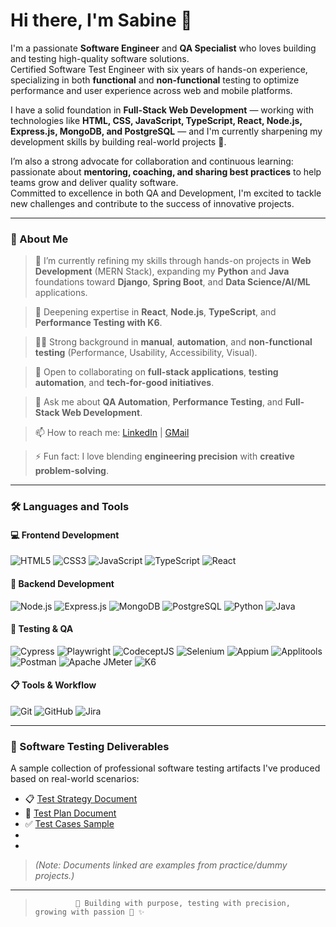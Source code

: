 # Hi there, I'm Sabine 👋

I'm a passionate **Software Engineer** and **QA Specialist** who loves building and testing high-quality software solutions.  
Certified Software Test Engineer with six years of hands-on experience, specializing in both **functional** and **non-functional** testing to optimize performance and user experience across web and mobile platforms.  

I have a solid foundation in **Full-Stack Web Development** — working with technologies like **HTML, CSS, JavaScript, TypeScript, React, Node.js, Express.js, MongoDB, and PostgreSQL** — and I'm currently sharpening my development skills by building real-world projects 🚀.

I’m also a strong advocate for collaboration and continuous learning: passionate about **mentoring, coaching, and sharing best practices** to help teams grow and deliver quality software.  
Committed to excellence in both QA and Development, I'm excited to tackle new challenges and contribute to the success of innovative projects.

---

### 🌟 About Me
> 🔭 I’m currently refining my skills through hands-on projects in **Web Development** (MERN Stack), expanding my **Python** and **Java** foundations toward **Django**, **Spring Boot**, and **Data Science/AI/ML** applications.

> 🌱 Deepening expertise in **React**, **Node.js**, **TypeScript**, and **Performance Testing with K6**.

> 👩‍💻 Strong background in **manual**, **automation**, and **non-functional testing** (Performance, Usability, Accessibility, Visual).

> 👯 Open to collaborating on **full-stack applications**, **testing automation**, and **tech-for-good initiatives**.

> 💬 Ask me about **QA Automation**, **Performance Testing**, and **Full-Stack Web Development**.

> 📫 How to reach me: [LinkedIn](https://www.linkedin.com/in/sabine-umuhoza/) | [GMail](sabina.umuhoza@gmail.com)

> ⚡ Fun fact: I love blending **engineering precision** with **creative problem-solving**.

---

### 🛠️ Languages and Tools

#### 💻 Frontend Development
![HTML5](https://img.shields.io/badge/html5-%23E34F26.svg?&style=flat&logo=html5&logoColor=white)
![CSS3](https://img.shields.io/badge/css3-%231572B6.svg?&style=flat&logo=css3&logoColor=white)
![JavaScript](https://img.shields.io/badge/javascript-%23323330.svg?&style=flat&logo=javascript&logoColor=%23F7DF1E)
![TypeScript](https://img.shields.io/badge/typescript-%23007ACC.svg?&style=flat&logo=typescript&logoColor=white)
![React](https://img.shields.io/badge/react-%2320232a.svg?&style=flat&logo=react&logoColor=%2361DAFB)

#### 🧰 Backend Development
![Node.js](https://img.shields.io/badge/node.js-%2343853D.svg?&style=flat&logo=node.js&logoColor=white)
![Express.js](https://img.shields.io/badge/express.js-%23404d59.svg?&style=flat&logo=express&logoColor=white)
![MongoDB](https://img.shields.io/badge/mongodb-%2347A248.svg?&style=flat&logo=mongodb&logoColor=white)
![PostgreSQL](https://img.shields.io/badge/postgresql-%23316192.svg?&style=flat&logo=postgresql&logoColor=white)
![Python](https://img.shields.io/badge/python-%23323330.svg?&style=flat&logo=python&logoColor=%23FFD43B)
![Java](https://img.shields.io/badge/java-%23ED8B00.svg?&style=flat&logo=java&logoColor=white)

#### 🧪 Testing & QA
![Cypress](https://img.shields.io/badge/cypress-%23172B4D.svg?&style=flat&logo=cypress&logoColor=white)
![Playwright](https://img.shields.io/badge/playwright-%2322232B.svg?&style=flat&logo=playwright&logoColor=green)
![CodeceptJS](https://img.shields.io/badge/codeceptjs-%2320232a.svg?&style=flat&logo=javascript&logoColor=%23F7DF1E)
![Selenium](https://img.shields.io/badge/selenium-%2343B02A.svg?&style=flat&logo=selenium&logoColor=white)
![Appium](https://img.shields.io/badge/appium-%23323330.svg?&style=flat&logo=appium&logoColor=white)
![Applitools](https://img.shields.io/badge/applitools-%230072B7.svg?&style=flat&logo=applitools&logoColor=white)
![Postman](https://img.shields.io/badge/postman-%23FF6C37.svg?&style=flat&logo=postman&logoColor=white)
![Apache JMeter](https://img.shields.io/badge/jmeter-%23D22128.svg?&style=flat&logo=apache&logoColor=white)
![K6](https://img.shields.io/badge/k6-%230055AA.svg?&style=flat&logo=k6&logoColor=white)

#### 📋 Tools & Workflow
![Git](https://img.shields.io/badge/git-%23F05033.svg?&style=flat&logo=git&logoColor=white)
![GitHub](https://img.shields.io/badge/github-%23121011.svg?&style=flat&logo=github&logoColor=white)
![Jira](https://img.shields.io/badge/jira-%230A0FFF.svg?&style=flat&logo=jira&logoColor=white)

---

### 🧪 Software Testing Deliverables

A sample collection of professional software testing artifacts I've produced based on real-world scenarios:

- 📋 [Test Strategy Document](https://drive.google.com/file/d/13hI4Cb2WXf1JymaivwMbZQ5g4lOHB5Jk/view?usp=sharing)
- 📝 [Test Plan Document](https://drive.google.com/file/d/1JB1L_VX-noTCf21-J4MO2Q0ZPIi4fKOR/view?usp=sharing)
- ✅ [Test Cases Sample](https://docs.google.com/spreadsheets/d/1QnpJ9456a6RIG5r-YXKLOUMCgl7qVF7A/edit?usp=sharing&ouid=117060470172610053791&rtpof=true&sd=true)
- <!-- 🐛 [Bug Report Example](#)  … -->
- <!-- 📊 [Test Summary Report](#) … -->

> *(Note: Documents linked are examples from practice/dummy projects.)*


---

>              🚀 Building with purpose, testing with precision, growing with passion 🌟 ✨
